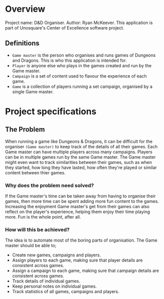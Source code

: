 # Overview
Project name: D&D Organiser.
Author: Ryan McKeever.
This application is part of Unosquare's Center of Excellence software project.

## Definitions
- ```Game master``` is the person who organises and runs games of Dungeons and Dragons. This is who this application is intended for.
- ```Player``` is anyone else who plays in the games created and run by the Game master.
- ```Campaign``` is a set of content used to flavour the experience of each game.
- ```Game``` is a collection of players running a set campaign, organised by a single Game master.

# Project specifications
## The Problem
When running a game like Dungeons & Dragons, it can be difficult for the organiser ```(Game master)``` to keep track of the details of all their games.
Each Game master can have multiple players across many campaigns. Players can be in multiple games run by the same Game master. The Game master might even want to track similarities between their games, such as when they started, how long they have lasted, how often they're played or similar content between thier games.

### Why does the problem need solved?
If the Game master's time can be taken away from having to organise their games, then more time can be spent adding more fun content to the games.
Increasing the enjoyment Game master's get from their games can also reflect on the player's experience, helping them enjoy their time playing more.
Fun is the whole point, after all.

### How will this be achieved?
The idea is to automate most of the boring parts of organisation.
The Game master should be able to;
- Create new games, campaigns and players.
- Assign players to each game, making sure that player details are consistent across games.
- Assign a campaign to each game, making sure that campaign details are consistent across games.
- Track details of individual games.
- Keep personal notes on individual games.
- Track statistics of all games, campaigns and players.